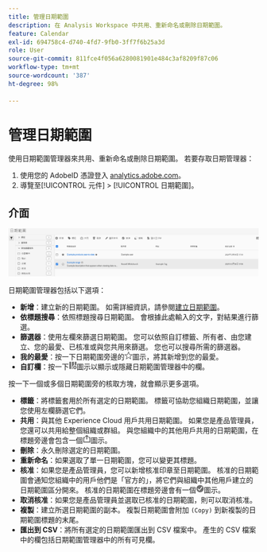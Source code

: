 ```yaml
---
title: 管理日期範圍
description: 在 Analysis Workspace 中共用、重新命名或刪除日期範圍。
feature: Calendar
exl-id: 694758c4-d740-4fd7-9fb0-3ff7f6b25a3d
role: User
source-git-commit: 811fce4f056a6280081901e484c3af8209f87c06
workflow-type: tm+mt
source-wordcount: '387'
ht-degree: 98%

---
```


# 管理日期範圍

使用日期範圍管理器來共用、重新命名或刪除日期範圍。 若要存取日期管理器：

1. 使用您的 AdobeID 憑證登入 [analytics.adobe.com](https://analytics.adobe.com)。
1. 導覽至[!UICONTROL 元件] > [!UICONTROL 日期範圍]。

## 介面

![反白顯示範例範圍的日期範圍。](../assets/date-range-ui.png)

日期範圍管理器包括以下選項：

* **新增**：建立新的日期範圍。 如需詳細資訊，請參閱[建立日期範圍](create.md)。
* **依標題搜尋**：依照標題搜尋日期範圍。 會根據此處輸入的文字，對結果進行篩選。
* **篩選器**：使用左欄來篩選日期範圍。 您可以依照自訂標籤、所有者、由您建立、您的最愛、已核准或與您共用來篩選。 您也可以搜尋所需的篩選器。
* **我的最愛**：按一下日期範圍旁邊的![星星](../assets/star.png)圖示，將其新增到您的最愛。
* **自訂欄**：按一下![欄](../assets/columns.png)圖示以顯示或隱藏日期範圍管理器中的欄。

按一下一個或多個日期範圍旁的核取方塊，就會顯示更多選項。

* **標籤**：將標籤套用於所有選定的日期範圍。 標籤可協助您組織日期範圍，並讓您使用左欄篩選它們。
* **共用**：與其他 Experience Cloud 用戶共用日期範圍。 如果您是產品管理員，您還可以共用給整個組織或群組。 與您組織中的其他用戶共用的日期範圍，在標題旁邊會包含一個![共用](../assets/shared.png)圖示。
* **刪除**：永久刪除選定的日期範圍。
* **重新命名**：如果選取了單一日期範圍，您可以變更其標題。
* **核准**：如果您是產品管理員，您可以新增核准印章至日期範圍。 核准的日期範圍會通知您組織中的用戶他們是「官方的」，將它們與組織中其他用戶建立的日期範圍區分開來。 核准的日期範圍在標題旁邊會有一個![核准](../assets/approved.png)圖示。
* **取消核准**：如果您是產品管理員並選取已核准的日期範圍，則可以取消核准。
* **複製**：建立所選日期範圍的副本。 複製日期範圍會附加 `(Copy)` 到新複製的日期範圍標題的末尾。
* **匯出到 CSV**：將所有選定的日期範圍匯出到 CSV 檔案中。 產生的 CSV 檔案中的欄包括日期範圍管理器中的所有可見欄。
